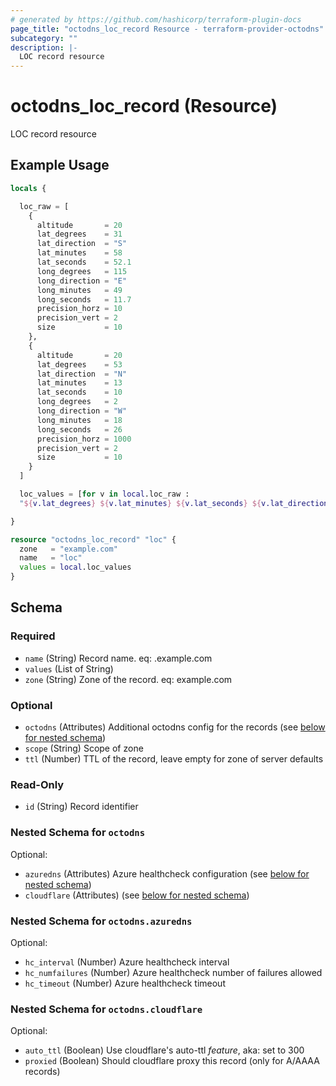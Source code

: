 ```yaml
---
# generated by https://github.com/hashicorp/terraform-plugin-docs
page_title: "octodns_loc_record Resource - terraform-provider-octodns"
subcategory: ""
description: |-
  LOC record resource
---
```


# octodns_loc_record (Resource)

LOC record resource

## Example Usage

```terraform
locals {

  loc_raw = [
    {
      altitude       = 20
      lat_degrees    = 31
      lat_direction  = "S"
      lat_minutes    = 58
      lat_seconds    = 52.1
      long_degrees   = 115
      long_direction = "E"
      long_minutes   = 49
      long_seconds   = 11.7
      precision_horz = 10
      precision_vert = 2
      size           = 10
    },
    {
      altitude       = 20
      lat_degrees    = 53
      lat_direction  = "N"
      lat_minutes    = 13
      lat_seconds    = 10
      long_degrees   = 2
      long_direction = "W"
      long_minutes   = 18
      long_seconds   = 26
      precision_horz = 1000
      precision_vert = 2
      size           = 10
    }
  ]

  loc_values = [for v in local.loc_raw :
  "${v.lat_degrees} ${v.lat_minutes} ${v.lat_seconds} ${v.lat_direction} ${v.long_degrees} ${v.long_minutes} ${v.long_seconds} ${v.long_direction} ${v.altitude} ${v.size} ${v.precision_horz} ${v.precision_vert}"]

}

resource "octodns_loc_record" "loc" {
  zone   = "example.com"
  name   = "loc"
  values = local.loc_values
}
```

<!-- schema generated by tfplugindocs -->
## Schema

### Required

- `name` (String) Record name. eq: <name>.example.com
- `values` (List of String)
- `zone` (String) Zone of the record. eq: example.com

### Optional

- `octodns` (Attributes) Additional octodns config for the records (see [below for nested schema](#nestedatt--octodns))
- `scope` (String) Scope of zone
- `ttl` (Number) TTL of the record, leave empty for zone of server defaults

### Read-Only

- `id` (String) Record identifier

<a id="nestedatt--octodns"></a>
### Nested Schema for `octodns`

Optional:

- `azuredns` (Attributes) Azure healthcheck configuration (see [below for nested schema](#nestedatt--octodns--azuredns))
- `cloudflare` (Attributes) (see [below for nested schema](#nestedatt--octodns--cloudflare))

<a id="nestedatt--octodns--azuredns"></a>
### Nested Schema for `octodns.azuredns`

Optional:

- `hc_interval` (Number) Azure healthcheck interval
- `hc_numfailures` (Number) Azure healthcheck number of failures allowed
- `hc_timeout` (Number) Azure healthcheck timeout


<a id="nestedatt--octodns--cloudflare"></a>
### Nested Schema for `octodns.cloudflare`

Optional:

- `auto_ttl` (Boolean) Use cloudflare's auto-ttl *feature*, aka: set to 300
- `proxied` (Boolean) Should cloudflare proxy this record (only for A/AAAA records)
